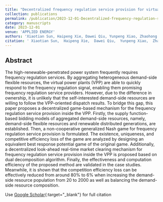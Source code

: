 ```yaml
---
title: "Decentralized frequency regulation service provision for virtual power A best"
collection: publications
permalink: /publication/2023-12-01-Decentralized-frequency-regulation-service-provision-for-virtual-power-A-best
category: manuscripts
date: 2023-12-01
venue: 'APPLIED ENERGY'
authors: 'Xiaotian Sun, Haipeng Xie, Dawei Qiu, Yunpeng Xiao, Zhaohong Bie, Goran Strbac'
citation: ' Xiaotian Sun,  Haipeng Xie,  Dawei Qiu,  Yunpeng Xiao,  Zhaohong Bie,  Goran Strbac, &quot;Decentralized frequency regulation service provision for virtual power A best.&quot; APPLIED ENERGY, 2023.'
---
```


## Abstract

The high-renewable-penetrated power system frequently requires frequency regulation services. By aggregating heterogeneous demand-side flexible resources, the virtual power plants (VPP) are able to quickly respond to the frequency regulation signal, enabling them promising frequency regulation service providers. However, due to the difference in ownership, it is unlikely that the self-interested demand-side resources are willing to follow the VPP-oriented dispatch results. To bridge this gap, this paper proposes a decentralized game-based mechanism for the frequency regulation service provision inside the VPP. Firstly, the supply function-based bidding models of aggregated demand-side resources, namely, demand-side flexible resources and renewable distributed generations, are established. Then, a non-cooperative generalized Nash game for frequency regulation service provision is formulated. The existence, uniqueness, and competitive efficiency loss of the game are analyzed by designing an equivalent best response potential game of the original game. Additionally, a decentralized look-ahead real-time market clearing mechanism for frequency regulation service provision inside the VPP is proposed based on dual decomposition algorithm. Finally, the effectiveness and computation efficiency of the proposed method are validated in the case studies. Meanwhile, it is shown that the competition efficiency loss can be effectively reduced from around 80% to 6% when increasing the demand-side resource population from 20 to 2000 as well as balancing the demand-side resource composition.

Use [Google Scholar](https://scholar.google.com/scholar?q=Decentralized+frequency+regulation+service+provision+for+virtual+power+A+best){:target="_blank"} for full citation